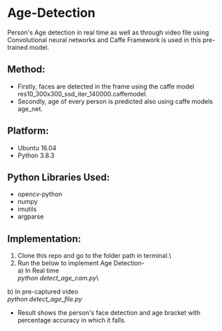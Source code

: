 # Age-Detection

Person's Age detection in real time as well as through video file using Convolutional neural networks and Caffe Framework is used in this pre-trained model.

## Method:

* Firstly, faces are detected in the frame using the caffe model res10_300x300_ssd_iter_140000.caffemodel.
* Secondly, age of every person is predicted also using caffe models age_net.

## Platform:
* Ubuntu 16.04
* Python 3.8.3

## Python Libraries Used:
* opencv-python
* numpy
* imutils 
* argparse

## Implementation:

1. Clone this repo and go to the folder path in terminal.\
2. Run the below to implement Age Detection- \
  a) In Real time\
    *python detect_age_cam.py*\
    
  b) In pre-captured video\
    *python detect_age_file.py*

* Result shows the person's face detection and age bracket with percentage accuracy in which it falls.

